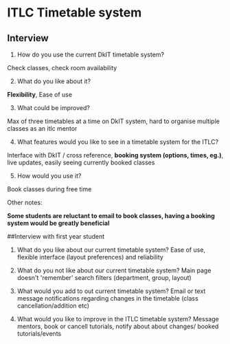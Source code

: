 # ITLC Timetable system

## Interview

1. How do you use the current DkIT timetable system?

  Check classes, check room availability

2. What do you like about it?

  **Flexibility**, Ease of use

3. What could be improved?

  Max of three timetables at a time on DkIT system, hard to organise multiple classes as an itlc mentor

4. What features would you like to see in a timetable system for the ITLC?

  Interface with DkIT / cross reference, **booking system (options, times, eg.)**, live updates,
easily seeing currently booked classes

5. How would you use it?

  Book classes during free time


Other notes:

**Some students are reluctant to email to book classes, having a booking system would be greatly beneficial**

##Interview with first year student

1. What do you like about our current timetable system?
 Ease of use, flexible interface (layout preferences) and reliability
  
2. What do you not like about our current timetable system?
   Main page doesn't 'remember' search filters (department, group, layout)
   
3. What would you add to out current timetable system?
   Email or text message notifications regarding changes in the timetable (class cancellation/addition etc)
   
4. What would you like to improve in the ITLC timetable system?
  Message mentors, book or cancell tutorials, notify about about changes/ booked tutorials/events
  

   
  

